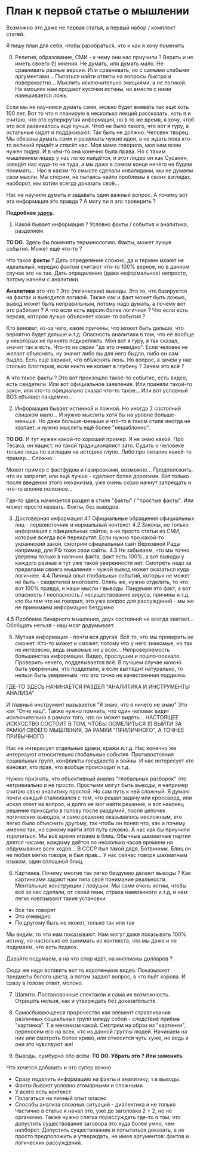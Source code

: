 # План к первой статье о мышлении

Возможно это даже не первая статья, а первый набор / комплект статей.

Я пишу план для себя, чтобы разобраться, что и как я хочу поменять

0. Религия, образование, СМИ - к чему они нас приучили ?
Верить и не иметь своего (!) мнения. Не думать, или думать мало.
Не сравнивать разные версии. Или сравнивать, но с самыми слабыми аргументами...
Пытаться найти ответы на вопросы быстро и поверхностно...
Мыслить исключительно эмоциями, а не логикой.
На эмоциях нам продают кусочки истины, но вместе с ними навешивается ложь.

Если мы не научимся думать сами, можно будет воевать так ещё хоть 100 лет.
Вот то что я планирую в несколько лекций рассказать, хоть я и считаю, что это
суперкрутая информация, но в то же время, я хочу, чтоб это всё развивалось ещё лучше.
Чтоб не было такого, что вот я гуру, а остальные сидят и поддакивают. Так быть не должно.
Человек творец. Мы обязаны думать сами и развивать чужие идеи, а не ждать пока кто-то
великий придёт и спасёт нас. Моя мама говорила, мол нам всем нужен лидер. И в чём-то
она конечно была права. Но с таким мышлением лидер у нас легко найдётся, и этот лидер
он как Сусанин, заведёт нас куда-то не туда, а мы даже в самом конце ничего не будем
понимать... Нас в каком-то смысле сделали инвалидами, мы не думаем свои мысли.
Мы спорим, не пытаясь найти проблемы в своих взглядах, наоборот, мы хотим всегда
доказать своё...

Нас не научили думать и задавать один важный вопрос.
А почему вот эта информация это правда ? А могу ли я это проверить ?

__Подробнее [здесь](./00-intro.md)__.

1. Какой бывает информация ?
Условно факты / события и аналитика, разделяем.

__TO DO.__ Здесь бы поменять терминологию.
Факты, может лучше события. Может ещё что-то ?

Что такое __факты__ ?
Дать определение сложно, да и термин может не идеальный,
нередко фактом считают что-то 100% верное, но в данном случае это не так.
Дать определение (даже неформальное) непросто, потому начнём с аналитики.

__Аналитика__ это что ? Это (логические) выводы.
Это то, что базируется на фактах и выводится логикой.
Также как и факт может быть ложью, вывод может быть неправильным,
потому надо думать, а почему вот это работает ? А что если есть версия
более логичная ? Что если есть версия, которая лучше объясняет какие-то события ?

Кто виноват, из-за чего,
какие причины, что может быть дальше, что вероятно будет дальше и.т.д.
Опасность аналитики в том, что её вообще у некоторых не принято подкреплять.
Мол вот я гуру, я так сказал, значит так и есть. Что-то из серии "да это очевидно".
Если человек не желает объяснять, ну значит либо вы для него быдло, либо он сам быдло.
Есть ещё вариант, что объяснять лень. Но вопрос, а зачем у нас столько блоггеров, если
никто не копает в глубину ? Зачем это всё ?

А что такое факты ? Это вот произошло такое-то событие, есть видео, есть свидетели.
Или вот официальное заявление. Или приняли такой-то закон,
или кто-то официально сказал что-то такое... Или вот условный ВОЗ объявил пандемию...

2. Информация бывает истинной и ложной. Но иногда 2 состояний слишком мало...
И нужно мыслить хотя бы на уровне больше-меньше. Но даже больше-меньше и что-то
в таком стиле иногда не хватает, и нужно мыслить ещё более "нешаблонно".

__TO DO.__
И тут нужен какой-то хороший пример. Я не знаю какой. Про Тесака,
он нацист, но такой традиционалист зато. Судить о человеке только лишь
по взглядам на историю глупо. Либо про питание какой-то пример... Сложно.

Может пример с фастфудом и газировками, возможно... Предположить, что их
запретят, или ещё лучше - сделают более дорогими. Вот только после введения
этого механизма, уже очень скоро начнут запрещать и что-то вполне полезное...

Где-то здесь начинается раздел в стиле  "факты" / "простые факты".
Или может просто назвать. Факты, без выводов.

3. Достоверная информация
  4.1 Официальные обращения официальных лиц - первоисточник и нормальный контекст
  4.2 Законы, но только информация с официальных сайтов, а не просто
  статьи из СМИ, которые всегда всё перекрутят. Если нужно про какой-то украинский закон,
  смотрим официальный сайт Верховной Рады например, для РФ тоже свои сайты.
  4.3 Не забываем, что мы точно уверены только в наличии факта,
  факт есть 100%, а вот выводы у каждого разные и тут уже такой уверенности нет.
  Смотреть надо за пределами своего мышления - чужой вывод может оказаться куда логичнее.
  4.4 Личный опыт глобальных событий, которых не может не быть - свидетелей многовато.
  Опять же, нужно отделить, то что вот 100% правда, и наши мысли / выводы.
  Пандемия это факт, а вот опасность / неопасность / несуществование вируса, причины и.т.д,
  кто бы там что не говорил, это уже вопрос для рассуждений - мы же не принимаем информацию
  бездумно

  4.5 Проблема бинарного мышления, двух состояний не всегда хватает...
  Обобщать нельзя - наш мозг додумывает.


5. Мутная информация - почти вся другая. Всё то, что мы проверить не сможет.
Кто-то может и сможет, потому что у него знакомые, но так не интересно, ведь
знакомые не у всех... Непроверяемость большинства информации.
Видео, прослушки и пошло-поехало. Проверить нечего, подделывается всё.
В лучшем случае можно быть уверенным, что подделали, а если выглядит
натурально, то нельзя быть уверенным, что это точно не качественная подделка.

ГДЕ-ТО ЗДЕСЬ НАЧИНАЕТСЯ РАЗДЕЛ "АНАЛИТИКА И ИНСТРУМЕНТЫ АНАЛИЗА"

И главный инструмент называется "Я знаю, что я ничего не знаю"
Это как "Отче наш". Также нужно помнить, что один человек видит
исключительно в рамках того, что он может видеть...
НАСТОЯЩЕЕ ИСКУССТВО СОСТОИТ В ТОМ, ЧТОБЫ ОСМЕЛИТЬСЯ (!)
ВЫЙТИ ЗА РАМКИ СВОЕГО МЫШЛЕНИЯ, ЗА РАМКИ "ПРИЛИЧНОГО", А ТОЧНЕЕ ПРИВЫЧНОГО

Нас не интересует отдельные драки, кражи и.т.д. Нас
конечно же интересуют относительно глобальные события.
Противостояния социальных групп, конфликты государств и войны.
И нас интересует кто виноват, кто прав, что вообще происходит и.т.д.

Нужно признать, что объективный анализ "глобальных разборок" это
нетривиально и не просто. Простыми могут быть выводы, я например считаю
свою аналитику простой. Но сам путь к ней сложный. Я думаю почти каждый
сталкивался с тем, что решал задачу или кроссворд, или искал ответ на вопрос,
и долго не мог найти решение, и вот наконец решение приходило в голову после
раздумий, после цепочек логических выводов, и само решение оказывалось несложным,
его легко было объяснить другому, так чтобы он понял что, как и почему именно так,
но самому найти этот путь сложно. А нас как бы приучили торопиться. Мы всё время
играем в блиц. Обычные шахматные партии длятся часами, каждому даётся по несколько
часов времени на обдумывание всех ходов... В СССР был такой дядя, Ботвинник.
Блиц он не любил мягко говоря, и был прав... У нас сейчас говоря шахматным
языком, один сплошной блиц.

6. Картинка. Почему многие так легко бездумно делают выводы ?
Как картинками задают нам типа своё понимание реальности.
Ментальные конструкции / ловушки.
Мы сами очень хотим, чтобы всё за нас сделали, от своей лени,
страха навязанного и.т.д, и нам легко навязывают такие установки
- Все так говорят
- Это очевидно
- По другому быть не может, только так или так

Мы видим, то что нам показывают. Нам могут даже показывать
100% истину, но настолько её вынимать из контекста, что
мы даже и не подумаем, что есть подвох.

Давайте подумаем, а на что спор идёт, на миллионы долларов ?

Сюда же надо вставить вот то коротенькое видео.
Показывают предметы белого цвета, а потом задают вопрос,
а что пьёт корова. И сразу в голове ответ, молоко.

7. Шапито. Постановочные спектакли и сама их возможность.
Отрицать нельзя, как и утверждать без доказательств.

8. Самосбывающееся пророчество как элемент стравливания различных
социальных групп между собой - следствие приёма "картинка".
Т.е механизм какой. Смотрим на образ из "картинки", переносим
его на всех, кто из данной группы людей. Начинаем на них или
смотреть более криво, или относится чуть хуже, но ведь и они
это чувствуют же!

9. Выводы, сумбурно обо всём. __TO DO. Убрать это ? Или заменить__

Что хочется добавить и это супер важно
- Сразу поделить информацию на факты и аналитику, т.е выводы.
- Факты бывают условно атомарными и сложными
- У всего есть контекст
- Полагаться на личный опыт опасно
- Способы анализа сложных ситуаций - диалектика и не только
Частично в статье я начал это, уже до заголовка 2 + 2, но не органично.
Также нужно слегка порассуждать где-то о том, что допустить существование заговора
это куда более умно, чем наоборот. Допустить существование и попытаться доказать,
а не просто предположить и утверждать, не имея аргументов: фактов и логических
рассуждений.
